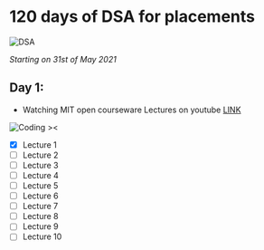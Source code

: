 # 120 days of DSA for placements

![DSA](https://bit.ly/2R972qN)

*Starting on 31st of May 2021* 
## Day 1:
- Watching MIT open courseware Lectures on youtube [LINK](https://www.youtube.com/playlist?list=PLUl4u3cNGP61Oq3tWYp6V_F-5jb5L2iHb)
  
![Coding ><](https://bit.ly/2Tw9yZ7)

* [x] Lecture 1
* [ ] Lecture 2
* [ ] Lecture 3
* [ ] Lecture 4
* [ ] Lecture 5
* [ ] Lecture 6
* [ ] Lecture 7
* [ ] Lecture 8
* [ ] Lecture 9
* [ ] Lecture 10